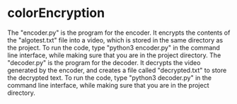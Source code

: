 # colorEncryption
The "encoder.py" is the program for the encoder. It encrypts the contents of the "algotest.txt" file into a video, which is stored in the same directory as the project. To run the code, type "python3 encoder.py" in the command line interface, while making sure that you are in the project directory.
The "decoder.py" is the program for the decoder. It decrypts the video generated by the encoder, and creates a file called "decrypted.txt" to store the decrypted text. To run the code, type "python3 decoder.py" in the command line interface, while making sure that you are in the project directory.
